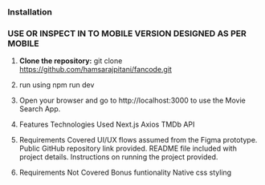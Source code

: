
### Installation

### **USE OR INSPECT IN TO MOBILE VERSION DESIGNED AS PER MOBILE**
1. **Clone the repository:**
   git clone https://github.com/hamsarajpitani/fancode.git

2. run using npm run dev
3. Open your browser and go to http://localhost:3000 to use the Movie Search App.

4. Features
Technologies Used
Next.js
Axios
TMDb API

5. Requirements Covered
 UI/UX flows assumed from the Figma prototype.
 Public GitHub repository link provided.
 README file included with project details.
 Instructions on running the project provided.

6. Requirements Not Covered
   Bonus funtionality
   Native css styling




